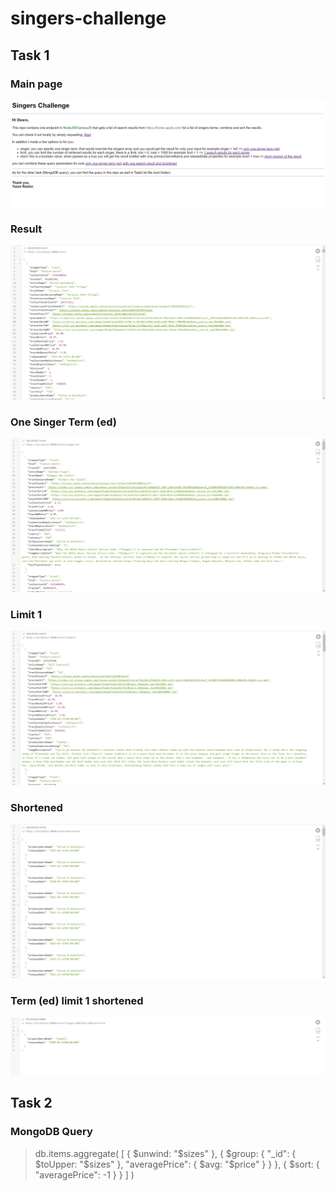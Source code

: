 # singers-challenge

## Task 1
### Main page
![](samples/main.png)

### Result
![](samples/basic-result.png)

### One Singer Term (ed)
![](samples/term-ed.png)

### Limit 1
![](samples/limit-1.png)

### Shortened
![](samples/shortened.png)

### Term (ed) limit 1 shortened
![](samples/term-ed-limit-1-shortened.png)

## Task 2
### MongoDB Query
> db.items.aggregate( [ { $unwind: "$sizes" }, { $group: { "_id": { $toUpper: "$sizes" }, "averagePrice": { $avg: "$price" } } }, { $sort: { "averagePrice": -1 } } ] )